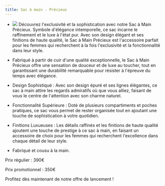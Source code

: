 ```yaml
---
title: Sac à main - Précieux
---
```


* ![](/precieux.png)
  Découvrez l'exclusivité et la sophistication avec notre Sac à Main Précieux. Symbole d'élégance intemporelle, ce sac incarne le raffinement et le luxe à l'état pur. Avec son design élégant et ses finitions de haute qualité, le Sac à Main Précieux est l'accessoire parfait pour les femmes qui recherchent à la fois l'exclusivité et la fonctionnalité dans leur style.

* Fabriqué à partir de cuir d'une qualité exceptionnelle, le Sac à Main Précieux offre une sensation de douceur et de luxe au toucher, tout en garantissant une durabilité remarquable pour résister à l'épreuve du temps avec élégance.
* Design Sophistiqué : Avec son design épuré et ses lignes élégantes, ce sac à main attire les regards admiratifs où que vous alliez, faisant de vous le centre de l'attention avec son charme naturel.
* Fonctionnalité Supérieure : Doté de plusieurs compartiments et poches pratiques, ce sac vous permet de rester organisée tout en ajoutant une touche de sophistication à votre quotidien.
* Finitions Luxueuses : Les détails raffinés et les finitions de haute qualité ajoutent une touche de prestige à ce sac à main, en faisant un accessoire de choix pour les femmes qui recherchent l'excellence dans chaque détail de leur style.
* Fabriqué et cousu à la main.


Prix régulier : 390€


Prix promotionnel : 350€


Profitez dès maintenant de notre offre de lancement !


